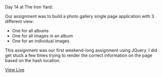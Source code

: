 Day 14 at The Iron Yard:

Our assignment was to build a photo gallery single page application with 3 different view:
  - One for all albums
  - One for all images in an album  
  - One for an individual images

This assignment was our first weekend-long assignment using JQuery. I did get stuck a few times trying to render the correct information on the page based on the hash location.

[View Live](https://carynligon.github.io/PhotoAlbums)

